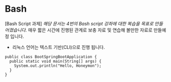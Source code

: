 # Bash
[Bash Script 과제]
*해당 문서는 4번의 Bash script 강좌에 대한 복습을 목표로 만들어졌습니다.*
매우 짧은 시간에 진행된 관계로 보충 자료 및 연습해 볼만한 자료로 만들예정 입니다.

- 리눅스 언어는 텍스트 기반(CLI)으로 진행 됩니다.





```
public class BootSpringBootApplication {
  public static void main(String[] args) {
    System.out.println("Hello, Honeymon");
  }
}
```
